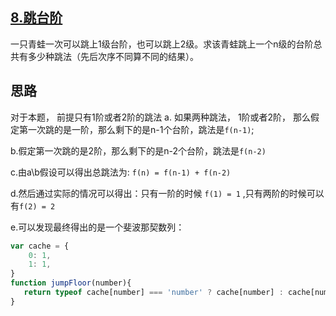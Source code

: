 ## [8.跳台阶](https://www.nowcoder.com/practice/8c82a5b80378478f9484d87d1c5f12a4?tpId=13&tqId=11161&rp=1&ru=%2Fta%2Fcoding-interviews&qru=%2Fta%2Fcoding-interviews%2Fquestion-ranking&tPage=1)

一只青蛙一次可以跳上1级台阶，也可以跳上2级。求该青蛙跳上一个n级的台阶总共有多少种跳法（先后次序不同算不同的结果）。

## 思路
对于本题， 前提只有1阶或者2阶的跳法
a. 如果两种跳法， 1阶或者2阶， 那么假定第一次跳的是一阶，那么剩下的是n-1个台阶，跳法是`f(n-1)`;

b.假定第一次跳的是2阶，那么剩下的是n-2个台阶，跳法是`f(n-2)`

c.由a\b假设可以得出总跳法为: `f(n) = f(n-1) + f(n-2)` 

d.然后通过实际的情况可以得出：只有一阶的时候 `f(1) = 1` ,只有两阶的时候可以有`f(2) = 2`

e.可以发现最终得出的是一个斐波那契数列：

```js
var cache = {
    0: 1,
    1: 1,
}
function jumpFloor(number){
   return typeof cache[number] === 'number' ? cache[number] : cache[number] = jumpFloor(number - 1) + jumpFloor(number - 2);
}
```